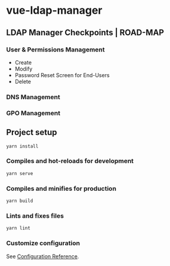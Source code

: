 # vue-ldap-manager

## LDAP Manager Checkpoints | ROAD-MAP

### User & Permissions Management
 - Create
 - Modify
 - Password Reset Screen for End-Users
 - Delete

### DNS Management

### GPO Management

## Project setup
```
yarn install
```

### Compiles and hot-reloads for development
```
yarn serve
```

### Compiles and minifies for production
```
yarn build
```

### Lints and fixes files
```
yarn lint
```

### Customize configuration
See [Configuration Reference](https://cli.vuejs.org/config/).
